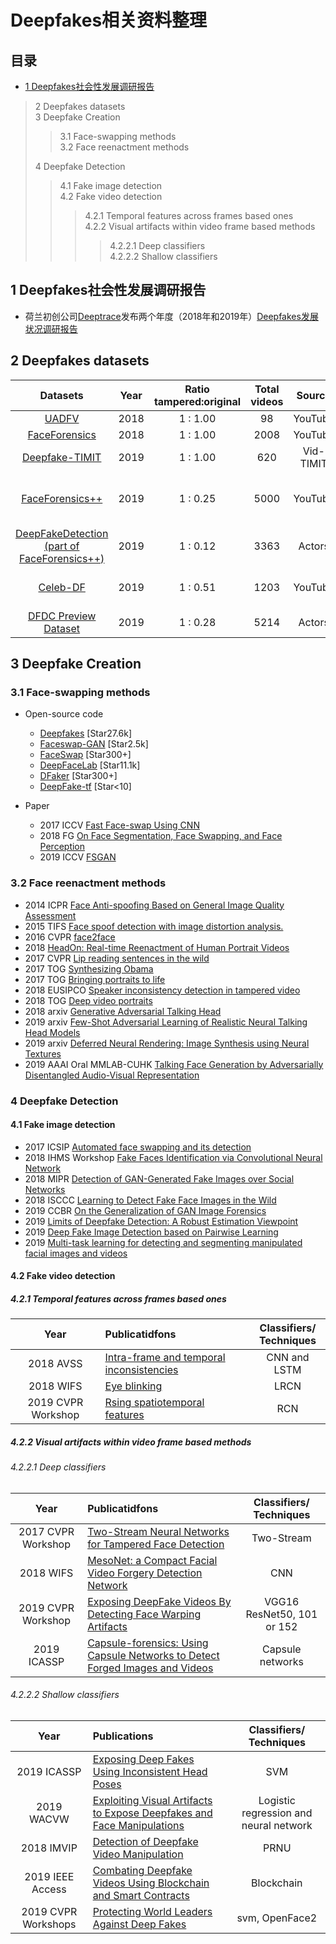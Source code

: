 # Deepfakes相关资料整理

## 目录

* [1 Deepfakes社会性发展调研报告](#1-Deepfakes社会性发展调研报告)

> 2 Deepfakes datasets  
> 3 Deepfake Creation  
>> 3.1 Face-swapping methods  
>> 3.2 Face reenactment methods  
>
> 4 Deepfake Detection  
>> 4.1 Fake image detection  
>> 4.2 Fake video detection  
>>> 4.2.1 Temporal features across frames based ones  
>>> 4.2.2 Visual artifacts within video frame based methods  
>>>> 4.2.2.1 Deep classifiers  
>>>> 4.2.2.2 Shallow classifiers


## 1 Deepfakes社会性发展调研报告

* 荷兰初创公司[Deeptrace](https://deeptracelabs.com/)发布两个年度（2018年和2019年）[Deepfakes发展状况调研报告](https://github.com/Qingcsai/Deepfakes-Zoo/tree/master/the-state-of-deepfakes)

## 2 Deepfakes datasets

Datasets|Year|Ratio<br>tampered:original|Total videos|Source|Participants Consent|Tools
:-------:|:----:|:-----------:|:----:|:---:|:-----:|:--:
[UADFV](https://ieeexplore.ieee.org/stamp/stamp.jsp?tp=&arnumber=8630787)|2018|1 : 1.00|98|YouTube|N|FakeAPP
[FaceForensics](https://arxiv.org/abs/1803.09179)|2018|1 : 1.00|2008|YouTube|N|Face2Face
[Deepfake-TIMIT](https://www.idiap.ch/dataset/deepfaketimit)|2019|1 : 1.00|620|Vid-TIMIT|N|faceswap-GAN 
[FaceForensics++](https://github.com/ondyari/FaceForensics)|2019|1 : 0.25|5000|YouTube|N|faceswap <br> DeepFake <br> Face2Face <br> NeuralTextures
[DeepFakeDetection<br>(part of FaceForensics++)](https://deepfakedetectionchallenge.ai/dataset)|2019|1 : 0.12|3363|Actors|Y
[Celeb-DF](http://www.cs.albany.edu/~lsw/celeb-deepfakeforensics.html)|2019|1 : 0.51|1203|YouTube|N|a refined version of the DeepFake
[DFDC Preview Dataset](https://deepfakedetectionchallenge.ai/dataset)|2019|1 : 0.28|5214|Actors|Y|Unkonwn

## 3 Deepfake Creation

### 3.1 Face-swapping methods

* Open-source code
  * [Deepfakes](https://github.com/deepfakes/faceswap) [Star27.6k]
  * [Faceswap-GAN](https://github.com/shaoanlu/faceswap-GAN) [Star2.5k]
  * [FaceSwap](https://github.com/MarekKowalski/FaceSwap) [Star300+]
  * [DeepFaceLab](https://github.com/iperov/DeepFaceLab) [Star11.1k]
  * [DFaker](https://github.com/dfaker/df) [Star300+]
  * [DeepFake-tf](https://github.com/StromWine/DeepFake_tf) [Star<10]

* Paper
  * 2017 ICCV [Fast Face-swap Using CNN](http://openaccess.thecvf.com/content_iccv_2017/html/Korshunova_Fast_Face-Swap_Using_ICCV_2017_paper.html)
  * 2018 FG [On Face Segmentation, Face Swapping, and Face Perception](https://ieeexplore.ieee.org/abstract/document/8373817/)
  * 2019 ICCV [FSGAN](http://openaccess.thecvf.com/content_ICCV_2019/papers/Nirkin_FSGAN_Subject_Agnostic_Face_Swapping_and_Reenactment_ICCV_2019_paper.pdf)

### 3.2 Face reenactment methods

* 2014 ICPR [Face Anti-spoofing Based on General Image Quality Assessment](https://ieeexplore.ieee.org/abstract/document/6976921)
* 2015 TIFS [Face spoof detection with image distortion analysis.](https://ieeexplore.ieee.org/abstract/document/7031384)
* 2016 CVPR [face2face](http://openaccess.thecvf.com/content_cvpr_2016/html/Thies_Face2Face_Real-Time_Face_CVPR_2016_paper.html)
* 2018 [HeadOn: Real-time Reenactment of Human Portrait Videos](http://niessnerlab.org/papers/2018/7headon/headon_preprint.pdf)
* 2017 CVPR [Lip reading sentences in the wild](https://ieeexplore.ieee.org/abstract/document/8099850)
* 2017 TOG [Synthesizing Obama](https://dl.acm.org/citation.cfm?id=3073640)
* 2017 TOG [Bringing portraits to life](https://dl.acm.org/citation.cfm?id=3130818)
* 2018 EUSIPCO [Speaker inconsistency detection in tampered video](https://ieeexplore.ieee.org/abstract/document/8553270)
* 2018 TOG [Deep video portraits](https://dl.acm.org/citation.cfm?id=3201283)
* 2018 arxiv [Generative Adversarial Talking Head](https://.org/abs/1803.07716)
* 2019 arxiv [Few-Shot Adversarial Learning of Realistic Neural Talking Head Models](https://arxiv.org/abs/1905.08233https://arxiv.org/abs/1905.08233)
* 2019 arxiv [Deferred Neural Rendering: Image Synthesis using Neural Textures](https://arxiv.org/abs/1904.12356)
* 2019 AAAI Oral MMLAB-CUHK [Talking Face Generation by Adversarially Disentangled Audio-Visual Representation](https://arxiv.org/abs/1807.07860)

### 4 Deepfake Detection

#### 4.1 Fake image detection

* 2017 ICSIP [Automated face swapping and its detection](https://ieeexplore.ieee.org/abstract/document/8124497)
* 2018 IHMS Workshop [Fake Faces Identification via Convolutional Neural Network](https://dl.acm.org/citation.cfm?id=3206009)
* 2018 MIPR [Detection of GAN-Generated Fake Images over Social Networks](https://ieeexplore.ieee.org/abstract/document/8397040/)
* 2018 ISCCC [Learning to Detect Fake Face Images in the Wild](https://ieeexplore.ieee.org/abstract/document/8644886/)
* 2019 CCBR [On the Generalization of GAN Image Forensics](https://link.springer.com/chapter/10.1007/978-3-030-31456-9_15)
* 2019 [Limits of Deepfake Detection: A Robust Estimation Viewpoint](https://arxiv.org/abs/1905.03493)
* 2019 [Deep Fake Image Detection based on Pairwise Learning](https://www.preprints.org/manuscript/201905.0013/v1)
* 2019 [Multi-task learning for detecting and segmenting manipulated facial images and videos](https://arxiv.org/abs/1906.06876)

#### 4.2 Fake video detection

##### 4.2.1 Temporal features across frames based ones

Year|Publicatidfons|Classifiers/<br>Techniques
:--:|:-------------|:---:
2018 AVSS|[Intra-frame and temporal inconsistencies](https://ieeexplore.ieee.org/abstract/document/8639163)|CNN and LSTM
2018 WIFS|[Eye blinking](https://ieeexplore.ieee.org/abstract/document/8630787)|LRCN
2019 CVPR Workshop|[Rsing spatiotemporal features](http://openaccess.thecvf.com/content_CVPRW_2019/papers/Media%20Forensics/Sabir_Recurrent_Convolutional_Strategies_for_Face_Manipulation_Detection_in_Videos_CVPRW_2019_paper.pdf)|RCN

##### 4.2.2 Visual artifacts within video frame based methods

###### 4.2.2.1 Deep classifiers

Year|Publicatidfons|Classifiers/<br>Techniques
:--:|:-------------|:--------------------:
2017 CVPR Workshop|[Two-Stream Neural Networks for Tampered Face Detection](https://ieeexplore.ieee.org/abstract/document/8014963)|Two-Stream
2018 WIFS|[MesoNet: a Compact Facial Video Forgery Detection Network](https://ieeexplore.ieee.org/abstract/document/8630761)|CNN
2019 CVPR Workshop|[Exposing DeepFake Videos By Detecting Face Warping Artifacts](http://openaccess.thecvf.com/content_CVPRW_2019/papers/Media%20Forensics/Li_Exposing_DeepFake_Videos_By_Detecting_Face_Warping_Artifacts_CVPRW_2019_paper.pdf)|VGG16 ResNet50, 101 or 152
2019 ICASSP|[Capsule-forensics: Using Capsule Networks to Detect Forged Images and Videos](https://ieeexplore.ieee.org/abstract/document/8682602)|Capsule networks

###### 4.2.2.2 Shallow classifiers

Year|Publications|Classifiers/<br>Techniques
:--:|:-------------|:--------------------:
2019 ICASSP|[Exposing Deep Fakes Using Inconsistent Head Poses](https://ieeexplore.ieee.org/abstract/document/8683164)|SVM
2019 WACVW|[Exploiting Visual Artifacts to Expose Deepfakes and Face Manipulations](https://ieeexplore.ieee.org/abstract/document/8638330)|Logistic regression and neural network
2018 IMVIP|[Detection of Deepfake Video Manipulation](https://www.researchgate.net/profile/Zeno_Geradts/publication/329814168_Detection_of_Deepfake_Video_Manipulation/links/5c1bdf7da6fdccfc705da03e/Detection-of-Deepfake-Video-Manipulation.pdf)|PRNU
2019 IEEE Access|[Combating Deepfake Videos Using Blockchain and Smart Contracts](https://ieeexplore.ieee.org/abstract/document/8668407)|Blockchain
2019 CVPR Workshops|[Protecting World Leaders Against Deep Fakes](https://pdfs.semanticscholar.org/ac1f/84cc50f31b2ae7775820242d7c71f1c3f42a.pdf)|svm, OpenFace2
